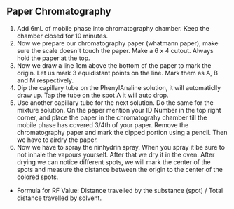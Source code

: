 ## Paper Chromatography

1. Add 6mL of mobile phase into chromatography chamber. Keep the chamber closed for 10 minutes. 
2. Now we prepare our chromatography paper (whatmann paper), make sure the scale doesn't touch the paper. Make a 6 x 4 cutout. Always hold the paper at the top. 
3. Now we draw a line 1cm above the bottom of the paper to mark the origin. Let us mark 3 equidistant points on the line. Mark them as A, B and M respectively. 
4. Dip the capillary tube on the PhenylAnaline solution, it will automaticlly draw up. Tap the tube on the spot A it will auto drop. 
5. Use another capillary tube for the next solution. Do the same for the mixture solution. On the paper mention your ID Number in the top right corner, and place the paper in the chromatograhy chamber till the mobile phase has covered 3/4th of your paper. Remove the chromatography paper and mark the dipped portion using a pencil. Then we have to airdry the paper. 
6. Now we have to spray the ninhydrin spray. When you spray it be sure to not inhale the vapours yourself. After that we dry it in the oven. After drying we can notice different spots, we will mark the center of the spots and measure the distance between the origin to the center of the colored spots. 

- Formula for RF Value: Distance travelled by the substance (spot) / Total distance travelled by solvent.